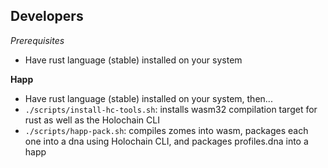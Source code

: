 
## Developers

_Prerequisites_

- Have rust language (stable) installed on your system

**Happ**

- Have rust language (stable) installed on your system, then...
- `./scripts/install-hc-tools.sh`: installs wasm32 compilation target for rust as well as the Holochain CLI
- `./scripts/happ-pack.sh`: compiles zomes into wasm, packages each one into a dna using Holochain CLI, and packages profiles.dna into a happ 